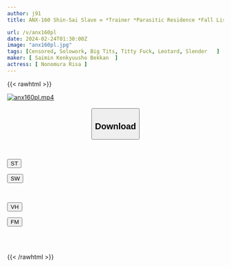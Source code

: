 ```yaml
---
author: j91
title: ANX-160 Shin-Sai Slave ∞ *Trainer *Parasitic Residence *Fall Lisa Nonomura

url: /v/anx160pl
date: 2024-02-24T01:30:00Z
image: "anx160pl.jpg"
tags: [Censored, Solowork, Big Tits, Titty Fuck, Leotard, Slender	]
maker: [ Saimin Kenkyuusho Bekkan  ]
actress: [ Nonomura Risa ]
---
```



{{< rawhtml >}}

<div class="video" data-videoid="1qGxYDaPMPH18q">
    <a href="javascript:;">
        <img src="/v/anx160pl/anx160pl.jpg" width="WIDTH" height="HEIGHT" alt="anx160pl.mp4" loading="lazy">
    </a>
</div>

<script type="text/javascript" src="https://j91.asia/asset/on-demand-st.js"></script>

<br>
  <link rel="stylesheet" href="https://j91.asia/asset/bs5.css">
  
  <center>
  <button class="btn btn-primary" type="button" data-bs-toggle="collapse" data-bs-target=".multi-collapse" aria-expanded="false" aria-controls="multiCollapseExample1 multiCollapseExample2"><h2>Download</h2></button></center>
</p>
<div class="row">
  <div class="col">
    <div class="collapse multi-collapse" id="multiCollapseExample1">
      <div class="card card-body">
	      	      <br>
<div class="buttons">  
<p><a href="https://streamtape.to/v/1qGxYDaPMPH18q" target="_blank"><button class="btn-hover color-3"><i class="fa fa-download"></i> ST</button></a></p>
<p><a href="https://cdnwish.com/x5oo8at7yu3t" target="_blank"><button class="btn-hover color-2"><i class="fa fa-download"></i> SW</button></a></p></div>
    </div>
  </div>
</div>
  <div class="col">
    <div class="collapse multi-collapse" id="multiCollapseExample2">
      <div class="card card-body">
	      <br>
<div class="buttons">
<p><a href="https://vidhidepro.com/f/mka4iiw1l374"><button class="btn-hover color-9"><i class="fa fa-download"></i> VH</button></a></p>
<p><a href="https://filemoon.sx/d/71y4ya3hb0gv"><button class="btn-hover color-8"><i class="fa fa-download"></i> FM</button></a></p></div>
<br><br>
      </div>
    </div>
  </div>
</div>

{{< /rawhtml >}}